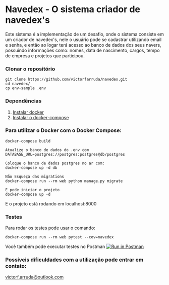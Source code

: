 # Navedex - O sistema criador de navedex's
Este sistema é a implementação de um desafio, onde o sistema consiste em um criador de navedex's, nele o usuário pode se cadastrar utilizando email e senha, e então ao logar terá acesso ao banco de dados dos seus navers, possuindo informações como: nomes, data de nascimento, cargos, tempo de empresa e projetos que participou.

### Clonar o repositório
```
git clone https://github.com/victorfarruda/navedex.git
cd navedex/
cp env-sample .env
```

### Dependências

1. [Instalar docker](https://docs.docker.com/install/)
2. [Instalar o docker-compose](https://docs.docker.com/compose/install/)

### Para utilizar o Docker com o Docker Compose:
```
docker-compose build

Atualize o banco de dados do .env com
DATABASE_URL=postgres://postgres:postgres@db/postgres

Coloque o banco de dados postgres no ar com:
docker-compose up -d db

Não Esqueça das migrations
docker-compose run --rm web python manage.py migrate

E pode iniciar o projeto
docker-compose up -d
```
E o projeto está rodando em localhost:8000

### Testes

Para rodar os testes pode usar o comando:
```
docker-compose run --rm web pytest --cov=navedex
```

Você também pode executar testes no Postman
[![Run in Postman](https://run.pstmn.io/button.svg)](https://app.getpostman.com/run-collection/0c34756467d47b944066)

### Possíveis dificuldades com a utilização pode entrar em contato:
victorf.arruda@outlook.com
